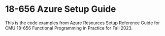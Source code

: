 # 18-656 Azure Setup Guide

This is the code examples from Azure Resources Setup Reference Guide for CMU 18-656 Functional Programming in Practice for Fall 2023.
